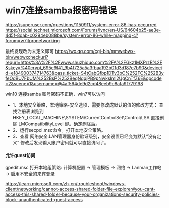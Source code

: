 # win7连接samba报密码错误

https://superuser.com/questions/1150911/system-error-86-has-occurred
https://social.technet.microsoft.com/Forums/lync/en-US/64604b25-ae3e-4d5f-8dab-c0294eb088be/system-error-86-while-mapping-c?forum=w7itpronetworking

最终发现改为未定义即可
https://wx.qq.com/cgi-bin/mmwebwx-bin/webwxcheckurl?requrl=https%3A%2F%2Fwww.shuzhiduo.com%2FA%2FGkz1MXPrzR%2F&skey=%40crypt_695e9f41_9b4f725a5a3fbaa192b01d3d187e7b90&deviceid=e184900374714763&pass_ticket=S4tCabGfbp1DTv3bC%252FC%252B3yfeOdBU7FbUM%252BsP%252BeqNgqjPB9pNwkslml2UgCnTfZ6E&opcode=2&scene=1&username=@4af564de9d2cd48eeb9c8afa9f779198

win10 连接samba 账号密码不正确，win7可以访问
- 1、本地安全策略，本地策略-安全选项，需要修改成默认的值的修改方式：
  查找注册表浏览到 HKEY_LOCAL_MACHINE\SYSTEM\CurrentControlSet\Control\LSA
  直接删除 LMCompatibilityLevel 键。确定删除后。
- 2、运行secpol.msc命令。打开本地安全策略。
- 3、查看 网络安全:LAN管理器身份验证级别，安全设置已经变为默认“没有定义”
  修改后发现输入账户密码就可以直接访问了。

#### 允许guest访问

gpedit.msc
打开本地组策略: 计算机配置 -> 管理模板 -> 网络 -> Lanman工作站 -> 启用不安全的来宾登录

https://learn.microsoft.com/zh-cn/troubleshoot/windows-client/networking/cannot-access-shared-folder-file-explorer#you-cant-access-this-shared-folder-because-your-organizations-security-policies-block-unauthenticated-guest-access

